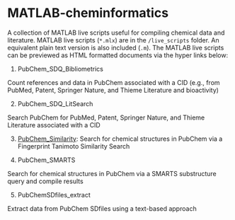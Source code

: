 # MATLAB-cheminformatics
A collection of MATLAB live scripts useful for compiling chemical data
and literature. MATLAB live scripts (`*.mlx`) are in the `/live_scripts` folder.
An equivalent plain text version is also included (`.m`). The MATLAB live
scripts can be previewed as HTML formatted documents via the hyper links below:

1. PubChem_SDQ_Bibliometrics

Count references and data in PubChem associated with a CID
(e.g., from PubMed, Patent, Springer Nature, and Thieme Literature and bioactivity)

2. PubChem_SDQ_LitSearch

Search PubChem for PubMed, Patent, Springer Nature, and Thieme Literature associated with a CID

3. [PubChem_Similarity](https://vfscalfani.github.io/MATLAB-cheminformatics/live_scripts_html/PubChem_Similarity.html):
Search for chemical structures in PubChem via a Fingerprint Tanimoto Similarity Search

4. PubChem_SMARTS

Search for chemical structures in PubChem via a SMARTS substructure query and compile results

5. PubChemSDfiles_extract

Extract data from PubChem SDfiles using a text-based approach

